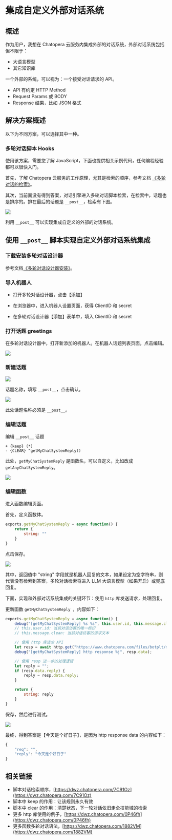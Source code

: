 # 集成自定义外部对话系统

## 概述

作为用户，我想在 Chatopera 云服务内集成外部的对话系统，外部对话系统包括但不限于：
* 大语言模型
* 其它知识库

一个外部的系统，可以视为：一个接受对话请求的 API。
* API 有约定 HTTP Method
* Request Params 或 BODY
* Response 结果，比如 JSON 格式

<!-- 描述需求 -->

## 解决方案概述

以下为不同方案，可以选择其中一种。

### 多轮对话脚本 Hooks
使用该方案，需要您了解 JavaScript，下面也提供相关示例代码，任何编程经验都可以很快入门。

首先，了解 Chatopera 云服务的工作原理，尤其是检索的顺序，参考文档 [《多轮对话的检索》](https://docs.chatopera.com/products/chatbot-platform/explanations/query.html)。

其次，当前面没有得到答案，对话引擎进入多轮对话脚本检索，在检索中，话题也是排序的。排在最后的话题是 `__post__`，检索有下图。

![](../../../../images/assets/Pasted%20image%2020240511140914.png)

利用 `__post__` 可以实现集成自定义的外部的对话系统。 

## 使用 `__post__` 脚本实现自定义外部对话系统集成

### 下载安装多轮对话设计器
参考文档[《多轮对话设计器安装》](https://docs.chatopera.com/products/chatbot-platform/howto-guides/convs/cde-install.html)。

### 导入机器人

* 打开多轮对话设计器，点击【添加】

* 在浏览器中，进入机器人设置页面，获得 ClientID 和 secret

* 在多轮对话设计器【添加】表单中，填入 ClientID 和 secret


### 打开话题 greetings

在多轮对话设计器中，打开新添加的机器人。在机器人话题列表页面，点击编辑。

![](../../../../images/assets/screenshot_20240511140802.png)

### 新建话题

![](../../../../images/assets/screenshot_20240511140823.png)

话题名称，填写 `__post__`，点击确认。

![](../../../../images/assets/Pasted%20image%2020240511140932.png)


此处话题名称必须是 `__post__`。

### 编辑话题

编辑 `__post__` 话题


```脚本
+ {keep} (*)
- {CLEAR} ^getMyChatSystemReply()
```

此处，`getMyChatSystemReply` 是函数名，可以自定义，比如改成 `getAnyChatSystemReply`。

![](../../../../images/assets/screenshot_20240511151709.png)

### 编辑函数

进入函数编辑页面。

首先，定义函数体。

```JavaScript
exports.getMyChatSystemReply = async function() {
    return {
        string: ""
    }
}
```

点击保存。

![](../../../../images/assets/Pasted%20image%2020240511140951.png)

其中，返回值中 "string" 字段就是机器人回复的文本，如果设定为空字符串，则代表没有检索到答案，多轮对话检索将进入 LLM 大语言模型（如果开启）或兜底回复。

下面，实现和外部对话系统集成的关键环节：使用 `http` 库发送请求，处理回复。

更新函数 `getMyChatSystemReply `，内容如下：

```JavaScript
exports.getMyChatSystemReply = async function() {
    debug("[getMyChatSystemReply] %s %s", this.user.id, this.message.clean);
    // this.user.id: 当前对话访客的唯一标识
    // this.message.clean: 当前对话访客的请求文本

    // 使用 http 库请求 API
    let resp = await http.get("https://www.chatopera.com/files/botplt/miscs/dummy.chatsystem.json");
    debug("[getMyChatSystemReply] http response %j", resp.data);

    // 使用 resp 进一步的处理逻辑
    let reply = "";
    if (resp.data.reply) {
        reply = resp.data.reply;
    }

    return {
        string: reply
    }
}
```

保存，然后进行测试。

![](../../../../images/assets/Pasted%20image%2020240511140959.png)

最终，得到答案是【今天是个好日子】，是因为 http response data 的内容如下：

```JavaScript
{
    "req": "",
    "reply": "今天是个好日子"
}
```

## 相关链接

* 脚本对话检索顺序，[https://dwz.chatopera.com/7C91Oz](https://dwz.chatopera.com/7C91Oz)
* 脚本中 keep 的作用：让该规则永久有效
* 脚本中 clear 的作用：清楚状态，下一轮对话依旧走全技能域的检索
* 更多 http 库使用的例子，[https://dwz.chatopera.com/0P46fh](https://dwz.chatopera.com/0P46fh)
* 更多函数多轮对话语法，[https://dwz.chatopera.com/1882VM](https://dwz.chatopera.com/1882VM)
